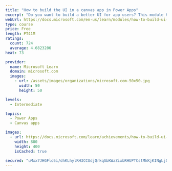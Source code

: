 ```yaml
---
title: "How to build the UI in a canvas app in Power Apps"
excerpt: "Do you want to build a better UI for app users? This module helps you do that using themes, icons, images, personalization, different form factors, and controls."
webUrl: https://docs.microsoft.com/en-us/learn/modules/how-to-build-ui-canvas-app/
type: course
price: Free
length: PT41M
ratings:
  count: 724
  average: 4.6823206
heat: 73

provider:
  name: Microsoft Learn
  domain: microsoft.com
  images:
    - url: /assets/images/organizations/microsoft.com-50x50.jpg
      width: 50
      height: 50

levels:
  - Intermediate

topics:
  - Power Apps
  - Canvas apps

images:
  - url: https://docs.microsoft.com/learn/achievements/how-to-build-ui-canvas-app-social.png
    width: 800
    height: 400
    isCached: true

secured: "uMxx7JHGFlo5i/dhKLhylRH3CCUdjQrkqAbKWaZixbRHUPTCstMkKjKINgLjOOSDscd0BJV9I5YZGmhTuZ640ICAyRaWwr5sMBBnWrdkpo3hu/5Zv/Z/eVuIqNvSHiuFibPuicoLrwALEE/RrFHF73IZUb8XnE81dD41DysMXqQTlQZcm9Rtdu2yvYBKT9hlte7RHVW5U7HRPzVSJqcCuqJTZ2vdXalNpKCKdylO+4MzgsFZ8x2/6yXaTkvOd08lHnJ/vh4ghNtWgKyHYaSiP174KMVzwc5XEuXzfc1kpiZPMQvW4bdaOCq1JqU7oCEk7rhAy01tCJbiBXl82RKkxqbBhqY2O+z5eoAHf1sDmEj/VKfsfQuylyyj451X86XThxfAzrMSCZUMKN923faNew==;viM4IDZvazkuJ94JoFEsaw=="
---
```



